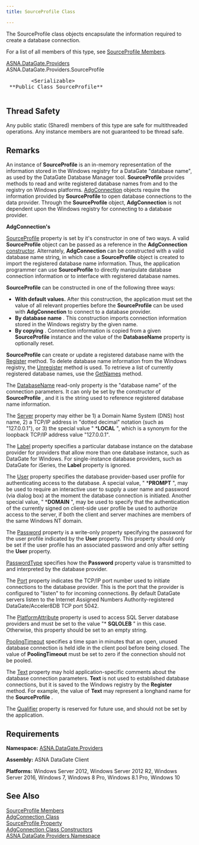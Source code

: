 ```yaml
---
title: SourceProfile Class

---
```


The <span>SourceProfile</span> class objects encapsulate the information required to create a database connection.

For a list of all members of this type, see [SourceProfile Members](source-profile-members.html).

[ASNA.DataGate.Providers](datagate-providers-namespace.html) <br /> ASNA.DataGate.Providers.<span>SourceProfile</span>
<pre class="syntax" >
        <span>&lt;Serializable&gt;</span>
 **Public Class SourceProfile** 
      </pre>

## Thread Safety

Any public static (Shared) members of this type are safe for multithreaded operations. Any instance members are not guaranteed to be thread safe.
## Remarks

An instance of **SourceProfile** is an in-memory representation of the information stored in the Windows registry for a DataGate "database name", as used by the DataGate Database Manager tool. **SourceProfile** provides methods to read and write registered database names from and to the registry on Windows platforms. [AdgConnection](adg-connection-class.html) objects require the information provided by **SourceProfile** to open database connections to the data provider. Through the **SourceProfile** object, **AdgConnection** is not dependent upon the Windows registry for connecting to a database provider.


**AdgConnection's** 

[ SourceProfile](adg-connection-class-source-profile-property.html) property is set by it's constructor in one of two ways. A valid **SourceProfile** object can be passed as a reference in the **AdgConnection** [constructor](adg-connection-constructors-main.html). Alternately, **AdgConnection** can be constructed with a valid database name string, in which case a **SourceProfile** object is created to import the registered database name information. Thus, the application programmer can use **SourceProfile** to directly manipulate database connection information or to interface with registered database names.


**SourceProfile** can be constructed in one of the following three ways:

- **With default values.**   After this construction, the 
					application must set the value of all relevant properties before the **SourceProfile** 
					can be used with **AdgConnection** 
				to connect to a database provider.
- **By database name** .  This construction imports 
				connection information stored in the Windows registry by the given name.
- **By copying** .  Connection information is copied from a 
					given **SourceProfile**  instance and the value of the **DatabaseName** 
					property is optionally reset.

**SourceProfile** can create or update a registered database name with the [Register](source-profile-class-register-method.html) method. To delete database name information from the Windows registry, the [ Unregister](source-profile-class-unregister-method.html) method is used. To retrieve a list of currently registered database names, use the [ GetNames](source-profile-class-get-names-method.html) method.

The [DatabaseName](source-profile-class-database-name-property.html) read-only property is the "database name" of the connection parameters. It can only be set by the constructor of **SourceProfile** , and it is the string used to reference registered database name information.

The [Server](source-profile-class-server-property.html) property may either be 1) a Domain Name System (DNS) host name, 2) a TCP/IP address in "dotted decimal" notation (such as "127.0.0.1"), or 3) the special value " ***LOCAL** ", which is a synonym for the loopback TCP/IP address value "127.0.0.1".

The [Label](source-profile-class-label-property.html) property specifies a particular database instance on the database provider for providers that allow more than one database instance, such as DataGate for Windows. For single-instance database providers, such as DataGate for iSeries, the **Label** property is ignored.

The [User](source-profile-class-user-property.html) property specifies the database provider-based user profile for authenticating access to the database. A special value, " ***PROMPT** ", may be used to require an interactive user to supply a user name and password (via dialog box) at the moment the database connection is initiated. Another special value, " ***DOMAIN** ", may be used to specify that the authentication of the currently signed on client-side user profile be used to authorize access to the server, if both the client and server machines are members of the same Windows NT domain.

The [Password](source-profile-class-password-property.html) property is a write-only property specifying the password for the user profile indicated by the **User** property. This property should only be set if the user profile has an associated password and only after setting the **User** property.

[PasswordType](source-profile-class-password-type-property.html) specifies how the **Password** property value is transmitted to and interpreted by the database provider.

The [Port](source-profile-class-port-property.html) property indicates the TCP/IP port number used to initiate connections to the database provider. This is the port that the provider is configured to "listen" to for incoming connections. By default DataGate servers listen to the Internet Assigned Numbers Authority-registered DataGate/Acceler8DB TCP port 5042.

The [PlatformAttribute](source-profile-class-platform-attribute-property.html) property is used to access SQL Server database providers and must be set to the value "* **SQLOLEB** " in this case. Otherwise, this property should be set to an empty string.

[PoolingTimeout](source-profile-class-pooling-timeout-property.html) specifies a time span in minutes that an open, unused database connection is held idle in the client pool before being closed. The value of **PoolingTimeout** must be set to zero if the connection should not be pooled.

The [Text](source-profile-class-text-property.html) property may hold application-specific comments about the database connection parameters. **Text** is not used to established database connections, but it is saved to the Windows registry by the **Register** method. For example, the value of **Text** may represent a longhand name for the **SourceProfile** .

The [Qualifier](source-profile-class-qualifier-property.html) property is reserved for future use, and should not be set by the application. 
## Requirements

**Namespace:** [ ASNA.DataGate.Providers](datagate-providers-namespace.html) 

**Assembly:** ASNA DataGate Client

**Platforms:** Windows Server 2012, Windows Server 2012 R2, Windows Server 2016, Windows 7, Windows 8 Pro, Windows 8.1 Pro, Windows 10

## See Also

[SourceProfile Members](source-profile-members.html)
      <br />
[AdgConnection Class](adg-connection-class.html)
      <br />
[SourceProfile Property](adg-connection-class-source-profile-property.html)
      <br />
[AdgConnection Class Constructors](adg-connection-constructors-main.html)
      <br />
[ASNA DataGate Providers Namespace](datagate-providers-namespace.html)

